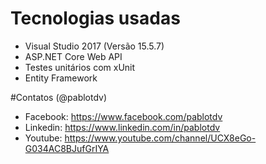 # Tecnologias usadas

- Visual Studio 2017 (Versão 15.5.7)
- ASP.NET Core Web API
- Testes unitários com xUnit
- Entity Framework

#Contatos (@pablotdv)
- Facebook: https://www.facebook.com/pablotdv
- Linkedin: https://www.linkedin.com/in/pablotdv
- Youtube: https://www.youtube.com/channel/UCX8eGo-G034AC8BJufGrIYA
